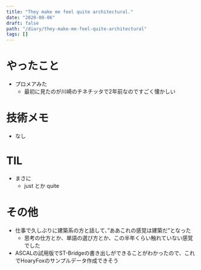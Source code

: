 ```yaml
---
title: "They make me feel quite architectural."
date: "2020-08-06"
draft: false
path: "/diary/they-make-me-feel-quite-architectural"
tags: []
---
```


# やったこと

+ プロメアみた
  + 最初に見たのが川崎のチネチッタで2年前なのですごく懐かしい

# 技術メモ

+ なし

# TIL

+ まさに
  + just とか quite

# その他

+ 仕事で久しぶりに建築系の方と話して、”ああこれの感覚は建築だ”となった
  + 思考の仕方とか、単語の選び方とか、この半年くらい触れていない感覚でした
+ ASCALの試用版でST-Bridgeの書き出しができることがわかったので、これでHoaryFoxのサンプルデータ作成できそう
